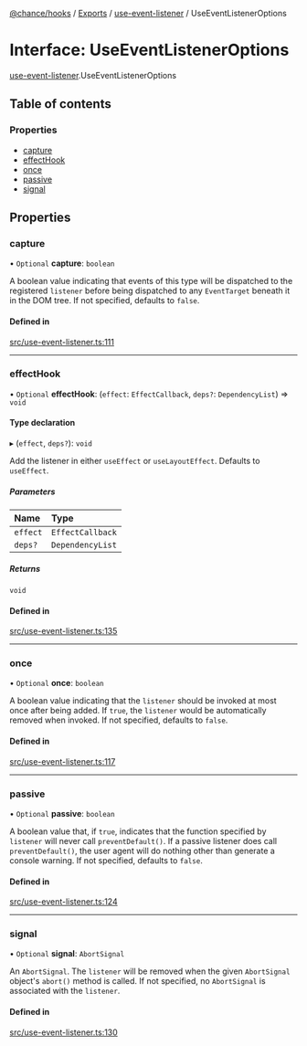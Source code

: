 [@chance/hooks](../README.md) / [Exports](../modules.md) / [use-event-listener](../modules/use_event_listener.md) / UseEventListenerOptions

# Interface: UseEventListenerOptions

[use-event-listener](../modules/use_event_listener.md).UseEventListenerOptions

## Table of contents

### Properties

- [capture](use_event_listener.UseEventListenerOptions.md#capture)
- [effectHook](use_event_listener.UseEventListenerOptions.md#effecthook)
- [once](use_event_listener.UseEventListenerOptions.md#once)
- [passive](use_event_listener.UseEventListenerOptions.md#passive)
- [signal](use_event_listener.UseEventListenerOptions.md#signal)

## Properties

### capture

• `Optional` **capture**: `boolean`

A boolean value indicating that events of this type will be dispatched to
the registered `listener` before being dispatched to any `EventTarget`
beneath it in the DOM tree. If not specified, defaults to `false`.

#### Defined in

[src/use-event-listener.ts:111](https://github.com/chaance/hooks/blob/54553af/src/use-event-listener.ts#L111)

___

### effectHook

• `Optional` **effectHook**: (`effect`: `EffectCallback`, `deps?`: `DependencyList`) => `void`

#### Type declaration

▸ (`effect`, `deps?`): `void`

Add the listener in either `useEffect` or `useLayoutEffect`. Defaults to
`useEffect`.

##### Parameters

| Name | Type |
| :------ | :------ |
| `effect` | `EffectCallback` |
| `deps?` | `DependencyList` |

##### Returns

`void`

#### Defined in

[src/use-event-listener.ts:135](https://github.com/chaance/hooks/blob/54553af/src/use-event-listener.ts#L135)

___

### once

• `Optional` **once**: `boolean`

A boolean value indicating that the `listener` should be invoked at most
once after being added. If `true`, the `listener` would be automatically
removed when invoked. If not specified, defaults to `false`.

#### Defined in

[src/use-event-listener.ts:117](https://github.com/chaance/hooks/blob/54553af/src/use-event-listener.ts#L117)

___

### passive

• `Optional` **passive**: `boolean`

A boolean value that, if `true`, indicates that the function specified by
`listener` will never call `preventDefault()`. If a passive listener does
call `preventDefault()`, the user agent will do nothing other than generate
a console warning. If not specified, defaults to `false`.

#### Defined in

[src/use-event-listener.ts:124](https://github.com/chaance/hooks/blob/54553af/src/use-event-listener.ts#L124)

___

### signal

• `Optional` **signal**: `AbortSignal`

An `AbortSignal`. The `listener` will be removed when the given `AbortSignal`
object's `abort()` method is called. If not specified, no `AbortSignal` is
associated with the `listener`.

#### Defined in

[src/use-event-listener.ts:130](https://github.com/chaance/hooks/blob/54553af/src/use-event-listener.ts#L130)
